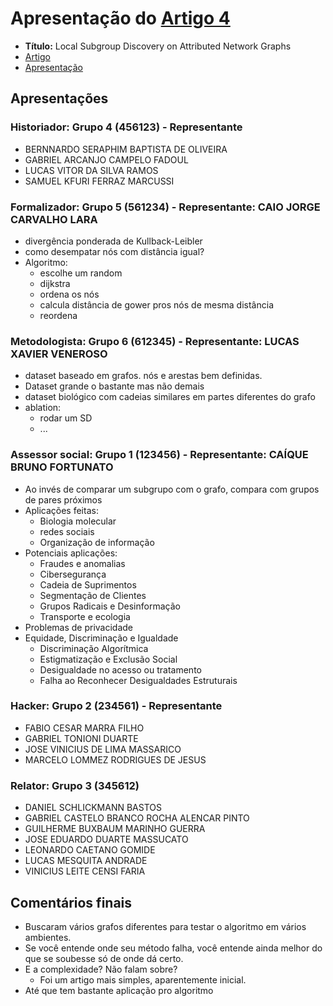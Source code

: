 # Apresentação do [Artigo 4][Link_artigo]

- **Título:** Local Subgroup Discovery on Attributed Network Graphs
- [Artigo][Link_artigo]
- [Apresentação][Slide_art4]

[Link_artigo]: https://doi.org/10.1145/3139241
[Slide_art4]: https://ufmgbr-my.sharepoint.com/:p:/g/personal/rvimieiro_ufmg_br/ERX4HakirnJGp_yI-zXr1y8BOeb7BaOrkpmXc1l3Mf9bBQ

## Apresentações

### Historiador: Grupo 4 (456123) - Representante

- BERNNARDO SERAPHIM BAPTISTA DE OLIVEIRA
- GABRIEL ARCANJO CAMPELO FADOUL
- LUCAS VITOR DA SILVA RAMOS
- SAMUEL KFURI FERRAZ MARCUSSI

### Formalizador: Grupo 5 (561234) - Representante: CAIO JORGE CARVALHO LARA

- divergência ponderada de Kullback-Leibler
- como desempatar nós com distância igual?
- Algoritmo:
    - escolhe um random
    - dijkstra
    - ordena os nós
    - calcula distância de gower pros nós de mesma distância
    - reordena
### Metodologista: Grupo 6 (612345) - Representante: LUCAS XAVIER VENEROSO

- dataset baseado em grafos. nós e arestas bem definidas.
- Dataset grande o bastante mas não demais
- dataset biológico com cadeias similares em partes diferentes do grafo
- ablation:
    - rodar um SD
    - ...

### Assessor social: Grupo 1 (123456) - Representante: CAÍQUE BRUNO FORTUNATO

- Ao invés de comparar um subgrupo com o grafo, compara com grupos de pares próximos
- Aplicações feitas:
    - Biologia molecular
    - redes sociais
    - Organização de informação
- Potenciais aplicações:
    - Fraudes e anomalias
    - Cibersegurança
    - Cadeia de Suprimentos
    - Segmentação de Clientes
    - Grupos Radicais e Desinformação
    - Transporte e ecologia
- Problemas de privacidade
- Equidade, Discriminação e Igualdade​
    - Discriminação Algorítmica​
    - Estigmatização e Exclusão Social​
    - Desigualdade no acesso ou tratamento​
    - Falha ao Reconhecer Desigualdades Estruturais​

### Hacker: Grupo 2 (234561) - Representante

- FABIO CESAR MARRA FILHO
- GABRIEL TONIONI DUARTE
- JOSE VINICIUS DE LIMA MASSARICO
- MARCELO LOMMEZ RODRIGUES DE JESUS

### Relator: Grupo 3 (345612)

- DANIEL SCHLICKMANN BASTOS
- GABRIEL CASTELO BRANCO ROCHA ALENCAR PINTO
- GUILHERME BUXBAUM MARINHO GUERRA
- JOSE EDUARDO DUARTE MASSUCATO
- LEONARDO CAETANO GOMIDE
- LUCAS MESQUITA ANDRADE
- VINICIUS LEITE CENSI FARIA

## Comentários finais

- Buscaram vários grafos diferentes para testar o algoritmo em vários ambientes.
- Se você entende onde seu método falha, você entende ainda melhor do que se soubesse só de onde dá certo.
- E a complexidade? Não falam sobre?
    - Foi um artigo mais simples, aparentemente inicial.
- Até que tem bastante aplicação pro algoritmo
